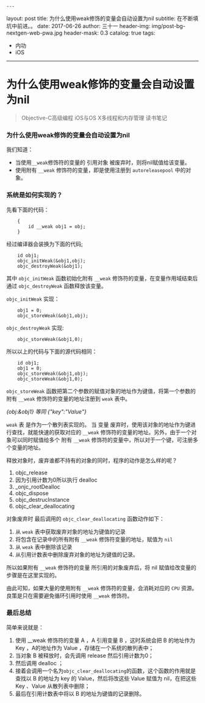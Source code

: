     ---
layout:     post
title:      为什么使用weak修饰的变量会自动设置为nil
subtitle:   在不断填坑中前进。。
date:       2017-06-26
author:     三十一
header-img: img/post-bg-nextgen-web-pwa.jpg
header-mask: 0.3
catalog:    true
tags:
   - 内功
   - iOS
---

# 为什么使用weak修饰的变量会自动设置为nil

> Objective-C高级编程 iOS与OS X多线程和内存管理 读书笔记

### 为什么使用weak修饰的变量会自动设置为nil

我们知道：

* 当使用`__weak`修饰符的变量的 引用对象 被废弃时，则将nil赋值给该变量。
* 使用附有 `__weak` 修饰符的变量，即是使用注册到 `autoreleasepool` 中的对象。

### 系统是如何实现的？

先看下面的代码：

```objective_c
    {
        id __weak obj1 = obj;
    }
```

经过编译器会装换为下面的代码;

```objective_c
    id obj1;
    objc_initWeak(&obj1,obj);
    objc_destroyWeak(&obj1);
```
其中 `objc_initWeak` 函数初始化附有 `__weak` 修饰符的变量，在变量作用域结束后通过 `objc_destroyWeak` 函数释放该变量。


`objc_initWeak` 实现：

```objective_c
    obj1 = 0;
    objc_storeWeak(&obj1,obj);
```

`objc_destroyWeak` 实现:

```objective_c
    objc_storeWeak(&obj1,0);

```

所以以上的代码与下面的源代码相同：

```objective_c
    id obj1;
    obj1 = 0;
    objc_storeWeak(&obj1,obj);
    objc_storeWeak(&obj1,0);
```

`objc_storeWeak` 函数把第二个参数的赋值对象的地址作为键值，将第一个参数的附有 `__weak` 修饰符的变量的地址注册到 `weak` 表中。 

_*{obj:&obj1} 等同 {"key":"Value"}*_

`weak` 表 是作为一个散列表实现的。
当 变量 废弃时，使用该对象的地址作为键进行查找，就能快速的获取对应的 `__weak` 修饰符的变量的地址。另外，由于一个对象可以同时赋值给多个 附有 `__weak` 修饰符的变量中，所以对于一个键，可注册多个变量的地址。

释放对象时，废弃谁都不持有的对象的同时，程序的动作是怎么样的呢？

1. objc_release
2. 因为引用计数为0所以执行 dealloc
3. _onjc_rootDealloc
4. objc_dispose
5. objc_destrucInstance
6. objc_clear_deallocating

对象废弃时 最后调用的 `objc_clear_deallocating` 函数动作如下：

1. 从 `weak` 表中获取废弃对象的地址为键值的记录
2. 将包含在记录中的所有附有 `__weak` 修饰符变量的地址，赋值为 `nil`
3. 从 `weak` 表中删除该记录
4. 从引用计数表中删除废弃对象的地址为键值的记录。

所以如果附有 `__weak` 修饰符的变量 所引用的对象废弃后，将 nil 赋值给改变量的步骤是在这里实现的。

由此可知，如果大量的使用附有 `__weak` 修饰符的变量，会消耗对应的 `CPU` 资源。良策是只在需要避免循环引用时使用 `__weak` 修饰符。

### 最后总结

简单来说就是：
1. 使用 __weak 修饰符的变量 A ，A 引用变量 B ，这时系统会把 B 的地址作为Key ，A的地址作为 Value ，存储在一个系统的散列表中；
2. 当对象 B 被释放时，会先调用 release 然后引用计数为0；
3. 然后调用 dealloc ；
4. 接着会调用一个名为`objc_clear_deallocating`的函数，这个函数的作用就是查找以 B 的地址为 key 的 Value，然后将改这些 Value 赋值为 nil，在把这些 Key 、Value 从散列表中删除；
5. 最后在引用计数表中将以 B 的地址为键值的记录删除。





